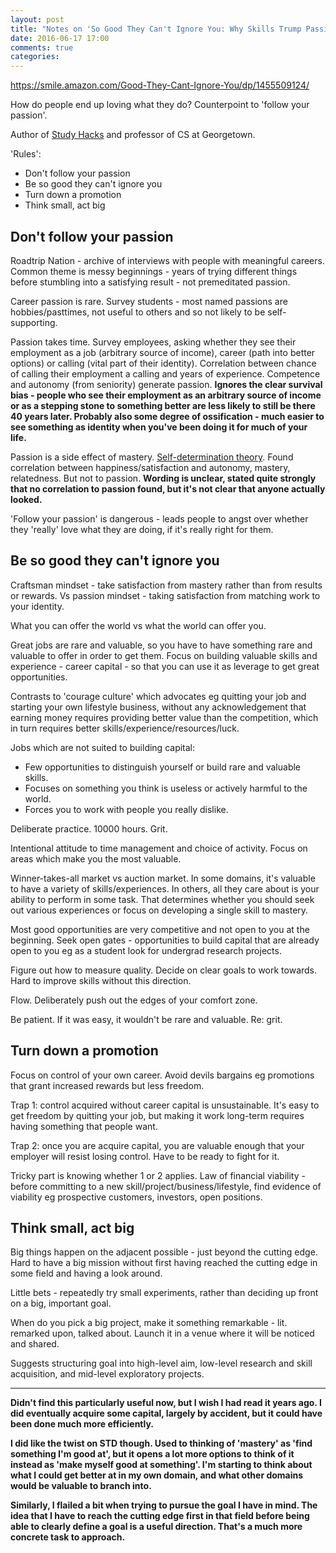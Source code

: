 ```yaml
---
layout: post
title: "Notes on 'So Good They Can't Ignore You: Why Skills Trump Passion in the Quest for Work You Love'"
date: 2016-06-17 17:00
comments: true
categories: 
---
```


https://smile.amazon.com/Good-They-Cant-Ignore-You/dp/1455509124/

How do people end up loving what they do? Counterpoint to 'follow your passion'. 

Author of [Study Hacks](http://calnewport.com/blog/) and professor of CS at Georgetown. 

'Rules':

* Don't follow your passion
* Be so good they can't ignore you
* Turn down a promotion
* Think small, act big

## Don't follow your passion

Roadtrip Nation - archive of interviews with people with meaningful careers. Common theme is messy beginnings - years of trying different things before stumbling into a satisfying result - not premeditated passion.

Career passion is rare. Survey students - most named passions are hobbies/pasttimes, not useful to others and so not likely to be self-supporting.

Passion takes time. Survey employees, asking whether they see their employment as a job (arbitrary source of income), career (path into better options) or calling (vital part of their identity). Correlation between chance of calling their employment a calling and years of experience. Competence and autonomy (from seniority) generate passion. __Ignores the clear survival bias - people who see their employment as an arbitrary source of income or as a stepping stone to something better are less likely to still be there 40 years later. Probably also some degree of ossification - much easier to see something as identity when you've been doing it for much of your life.__

Passion is a side effect of mastery. [Self-determination theory](https://en.wikipedia.org/wiki/Self-determination_theory). Found correlation between happiness/satisfaction and autonomy, mastery, relatedness. But not to passion. __Wording is unclear, stated quite strongly that no correlation to passion found, but it's not clear that anyone actually looked.__

'Follow your passion' is dangerous - leads people to angst over whether they 'really' love what they are doing, if it's really right for them. 

## Be so good they can't ignore you

Craftsman mindset - take satisfaction from mastery rather than from results or rewards. Vs passion mindset - taking satisfaction from matching work to your identity. 

What you can offer the world vs what the world can offer you.

Great jobs are rare and valuable, so you have to have something rare and valuable to offer in order to get them. Focus on building valuable skills and experience - career capital - so that you can use it as leverage to get great opportunities.

Contrasts to 'courage culture' which advocates eg quitting your job and starting your own lifestyle business, without any acknowledgement that earning money requires providing better value than the competition, which in turn requires better skills/experience/resources/luck.

Jobs which are not suited to building capital:

* Few opportunities to distinguish yourself or build rare and valuable skills.
* Focuses on something you think is useless or actively harmful to the world.
* Forces you to work with people you really dislike.

Deliberate practice. 10000 hours. Grit.

Intentional attitude to time management and choice of activity. Focus on areas which make you the most valuable.

Winner-takes-all market vs auction market. In some domains, it's valuable to have a variety of skills/experiences. In others, all they care about is your ability to perform in some task. That determines whether you should seek out various experiences or focus on developing a single skill to mastery. 

Most good opportunities are very competitive and not open to you at the beginning. Seek open gates - opportunities to build capital that are already open to you eg as a student look for undergrad research projects. 

Figure out how to measure quality. Decide on clear goals to work towards. Hard to improve skills without this direction.

Flow. Deliberately push out the edges of your comfort zone.

Be patient. If it was easy, it wouldn't be rare and valuable. Re: grit. 

## Turn down a promotion

Focus on control of your own career. Avoid devils bargains eg promotions that grant increased rewards but less freedom.

Trap 1: control acquired without career capital is unsustainable. It's easy to get freedom by quitting your job, but making it work long-term requires having something that people want.

Trap 2: once you are acquire capital, you are valuable enough that your employer will resist losing control. Have to be ready to fight for it.

Tricky part is knowing whether 1 or 2 applies. Law of financial viability - before committing to a new skill/project/business/lifestyle, find evidence of viability eg prospective customers, investors, open positions. 

## Think small, act big

Big things happen on the adjacent possible - just beyond the cutting edge. Hard to have a big mission without first having reached the cutting edge in some field and having a look around.

Little bets - repeatedly try small experiments, rather than deciding up front on a big, important goal.

When do you pick a big project, make it something remarkable - lit. remarked upon, talked about. Launch it in a venue where it will be noticed and shared.

Suggests structuring goal into high-level aim, low-level research and skill acquisition, and mid-level exploratory projects.
___

__Didn't find this particularly useful now, but I wish I had read it years ago. I did eventually acquire some capital, largely by accident, but it could have been done much more efficiently.__

__I did like the twist on STD though. Used to thinking of 'mastery' as 'find something I'm good at', but it opens a lot more options to think of it instead as 'make myself good at something'. I'm starting to think about what I could get better at in my own domain, and what other domains would be valuable to branch into.__

__Similarly, I flailed a bit when trying to pursue the goal I have in mind. The idea that I have to reach the cutting edge first in that field before being able to clearly define a goal is a useful direction. That's a much more concrete task to approach.__
